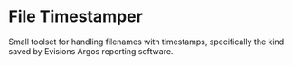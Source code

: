 # File Timestamper
Small toolset for handling filenames with timestamps, specifically the kind saved by Evisions Argos reporting software. 
